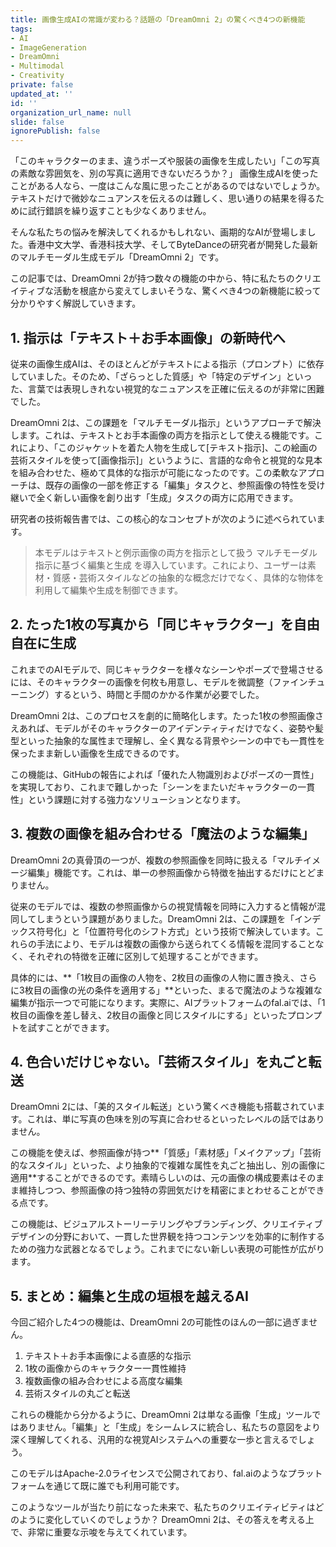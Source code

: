 ```yaml
---
title: 画像生成AIの常識が変わる？話題の「DreamOmni 2」の驚くべき4つの新機能
tags:
- AI
- ImageGeneration
- DreamOmni
- Multimodal
- Creativity
private: false
updated_at: ''
id: ''
organization_url_name: null
slide: false
ignorePublish: false
---
```


「このキャラクターのまま、違うポーズや服装の画像を生成したい」「この写真の素敵な雰囲気を、別の写真に適用できないだろうか？」 画像生成AIを使ったことがある人なら、一度はこんな風に思ったことがあるのではないでしょうか。テキストだけで微妙なニュアンスを伝えるのは難しく、思い通りの結果を得るために試行錯誤を繰り返すことも少なくありません。

そんな私たちの悩みを解決してくれるかもしれない、画期的なAIが登場しました。香港中文大学、香港科技大学、そしてByteDanceの研究者が開発した最新のマルチモーダル生成モデル「DreamOmni 2」です。

この記事では、DreamOmni 2が持つ数々の機能の中から、特に私たちのクリエイティブな活動を根底から変えてしまいそうな、驚くべき4つの新機能に絞って分かりやすく解説していきます。

## 1. 指示は「テキスト＋お手本画像」の新時代へ

従来の画像生成AIは、そのほとんどがテキストによる指示（プロンプト）に依存していました。そのため、「ざらっとした質感」や「特定のデザイン」といった、言葉では表現しきれない視覚的なニュアンスを正確に伝えるのが非常に困難でした。

DreamOmni 2は、この課題を「マルチモーダル指示」というアプローチで解決します。これは、テキストとお手本画像の両方を指示として使える機能です。これにより、「このジャケットを着た人物を生成して[テキスト指示]、この絵画の芸術スタイルを使って[画像指示]」というように、言語的な命令と視覚的な見本を組み合わせた、極めて具体的な指示が可能になったのです。この柔軟なアプローチは、既存の画像の一部を修正する「編集」タスクと、参照画像の特性を受け継いで全く新しい画像を創り出す「生成」タスクの両方に応用できます。

研究者の技術報告書では、この核心的なコンセプトが次のように述べられています。

> 本モデルはテキストと例示画像の両方を指示として扱う マルチモーダル指示に基づく編集と生成 を導入しています。これにより、ユーザーは素材・質感・芸術スタイルなどの抽象的な概念だけでなく、具体的な物体を利用して編集や生成を制御できます。

## 2. たった1枚の写真から「同じキャラクター」を自由自在に生成

これまでのAIモデルで、同じキャラクターを様々なシーンやポーズで登場させるには、そのキャラクターの画像を何枚も用意し、モデルを微調整（ファインチューニング）するという、時間と手間のかかる作業が必要でした。

DreamOmni 2は、このプロセスを劇的に簡略化します。たった1枚の参照画像さえあれば、モデルがそのキャラクターのアイデンティティだけでなく、姿勢や髪型といった抽象的な属性まで理解し、全く異なる背景やシーンの中でも一貫性を保ったまま新しい画像を生成できるのです。

この機能は、GitHubの報告によれば「優れた人物識別およびポーズの一貫性」を実現しており、これまで難しかった「シーンをまたいだキャラクターの一貫性」という課題に対する強力なソリューションとなります。

## 3. 複数の画像を組み合わせる「魔法のような編集」

DreamOmni 2の真骨頂の一つが、複数の参照画像を同時に扱える「マルチイメージ編集」機能です。これは、単一の参照画像から特徴を抽出するだけにとどまりません。

従来のモデルでは、複数の参照画像からの視覚情報を同時に入力すると情報が混同してしまうという課題がありました。DreamOmni 2は、この課題を「インデックス符号化」と「位置符号化のシフト方式」という技術で解決しています。これらの手法により、モデルは複数の画像から送られてくる情報を混同することなく、それぞれの特徴を正確に区別して処理することができます。

具体的には、**「1枚目の画像の人物を、2枚目の画像の人物に置き換え、さらに3枚目の画像の光の条件を適用する」**といった、まるで魔法のような複雑な編集が指示一つで可能になります。実際に、AIプラットフォームのfal.aiでは、「1枚目の画像を差し替え、2枚目の画像と同じスタイルにする」といったプロンプトを試すことができます。

## 4. 色合いだけじゃない。「芸術スタイル」を丸ごと転送

DreamOmni 2には、「美的スタイル転送」という驚くべき機能も搭載されています。これは、単に写真の色味を別の写真に合わせるといったレベルの話ではありません。

この機能を使えば、参照画像が持つ**「質感」「素材感」「メイクアップ」「芸術的なスタイル」といった、より抽象的で複雑な属性を丸ごと抽出し、別の画像に適用**することができるのです。素晴らしいのは、元の画像の構成要素はそのまま維持しつつ、参照画像の持つ独特の雰囲気だけを精密にまとわせることができる点です。

この機能は、ビジュアルストーリーテリングやブランディング、クリエイティブデザインの分野において、一貫した世界観を持つコンテンツを効率的に制作するための強力な武器となるでしょう。これまでにない新しい表現の可能性が広がります。

## 5. まとめ：編集と生成の垣根を越えるAI

今回ご紹介した4つの機能は、DreamOmni 2の可能性のほんの一部に過ぎません。

1. テキスト＋お手本画像による直感的な指示  
2. 1枚の画像からのキャラクター一貫性維持  
3. 複数画像の組み合わせによる高度な編集  
4. 芸術スタイルの丸ごと転送  

これらの機能から分かるように、DreamOmni 2は単なる画像「生成」ツールではありません。「編集」と「生成」をシームレスに統合し、私たちの意図をより深く理解してくれる、汎用的な視覚AIシステムへの重要な一歩と言えるでしょう。

このモデルはApache-2.0ライセンスで公開されており、fal.aiのようなプラットフォームを通じて既に誰でも利用可能です。

このようなツールが当たり前になった未来で、私たちのクリエイティビティはどのように変化していくのでしょうか？ DreamOmni 2は、その答えを考える上で、非常に重要な示唆を与えてくれています。
